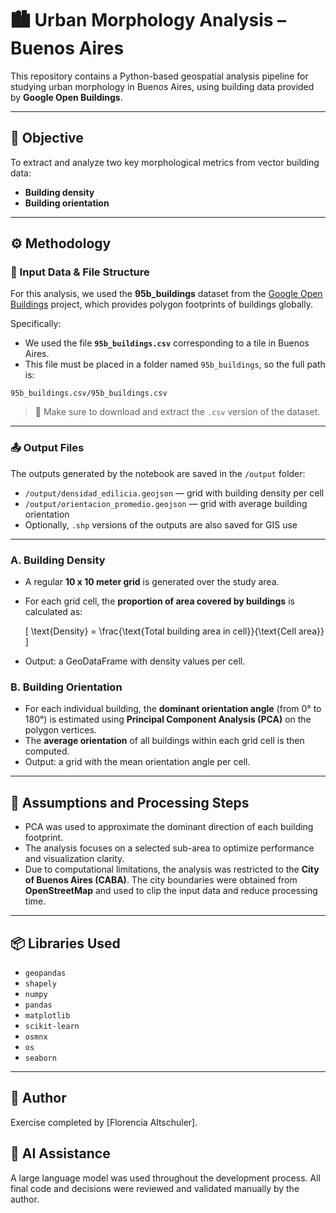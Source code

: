 # 🏙️ Urban Morphology Analysis – Buenos Aires

This repository contains a Python-based geospatial analysis pipeline for studying urban morphology in Buenos Aires, using building data provided by **Google Open Buildings**.

---

## 🎯 Objective

To extract and analyze two key morphological metrics from vector building data:

- **Building density**
- **Building orientation**

---

## ⚙️ Methodology

### 📂 Input Data & File Structure
For this analysis, we used the **95b_buildings** dataset from the [Google Open Buildings](https://sites.research.google/open-buildings/) project, which provides polygon footprints of buildings globally.

Specifically:
- We used the file **`95b_buildings.csv`** corresponding to a tile in Buenos Aires.
- This file must be placed in a folder named `95b_buildings`, so the full path is:

```
95b_buildings.csv/95b_buildings.csv
```

> 📌 Make sure to download and extract the `.csv` version of the dataset.

---

### 📤 Output Files

The outputs generated by the notebook are saved in the `/output` folder:

- `/output/densidad_edilicia.geojson` — grid with building density per cell
- `/output/orientacion_promedio.geojson` — grid with average building orientation
- Optionally, `.shp` versions of the outputs are also saved for GIS use



---


### A. Building Density

- A regular **10 x 10 meter grid** is generated over the study area.
- For each grid cell, the **proportion of area covered by buildings** is calculated as:

  \[
  \text{Density} = \frac{\text{Total building area in cell}}{\text{Cell area}}
  \]

- Output: a GeoDataFrame with density values per cell.

### B. Building Orientation

- For each individual building, the **dominant orientation angle** (from 0° to 180°) is estimated using **Principal Component Analysis (PCA)** on the polygon vertices.
- The **average orientation** of all buildings within each grid cell is then computed.
- Output: a grid with the mean orientation angle per cell.

---

## 🧪 Assumptions and Processing Steps

- PCA was used to approximate the dominant direction of each building footprint.
- The analysis focuses on a selected sub-area to optimize performance and visualization clarity.
- Due to computational limitations, the analysis was restricted to the **City of Buenos Aires (CABA)**. The city boundaries were obtained from **OpenStreetMap** and used to clip the input data and reduce processing time.


---

## 📦 Libraries Used

- `geopandas`
- `shapely`
- `numpy`
- `pandas`
- `matplotlib`
- `scikit-learn` 
- `osmnx`
- `os`
- `seaborn`

---


## 👤 Author

Exercise completed by [Florencia Altschuler]. 

## 🤖 AI Assistance

A large language model was used throughout the development process. All final code and decisions were reviewed and validated manually by the author.
